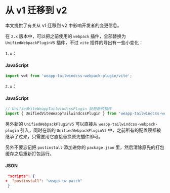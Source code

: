 # 从 v1 迁移到 v2

本文提供了有关从 v1 迁移到 v2 中影响开发者的变更信息。

在 `2.x` 版本中，可以把之前使用的 `webpack` 插件，全部替换为 `UnifiedWebpackPluginV5` 插件，不过 `vite` 插件的导出有一些小变化：

`1.x`：

#### JavaScript

```js
import vwt from 'weapp-tailwindcss-webpack-plugin/vite';
```

`2.x`：

#### JavaScript

```js
// UnifiedViteWeappTailwindcssPlugin 就是新的插件
import { UnifiedViteWeappTailwindcssPlugin } from 'weapp-tailwindcss-webpack-plugin/vite';
```

另外新的 `UnifiedWebpackPluginV5` 可以直接从 `weapp-tailwindcss-webpack-plugin` 引入，同时在新的 `UnifiedWebpackPluginV5` 中，之前所有的配置项都被继承了过来，只需要用它直接替换原先插件即可。

另外不要忘记把 `postinstall` 添加进你的 `package.json` 里，然后清除原先的打包缓存之后重新打包运行。

#### JSON

```json
 "scripts": {
+  "postinstall": "weapp-tw patch"
 }
```


